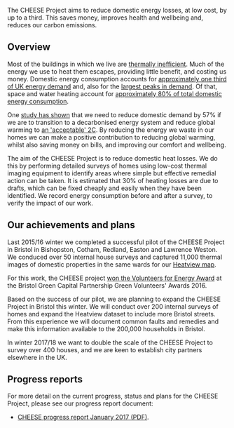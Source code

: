 
<div class="splash">
<p>The CHEESE Project aims to reduce domestic energy losses, at low cost,
by up to a third. This saves money, improves health and wellbeing and,
reduces our carbon emissions.</p>
</div>

## Overview

Most of the buildings in which we live are <a
  href="https://en.wikipedia.org/wiki/Energy_efficiency_in_British_housing">
  thermally inefficient</a>. Much of the energy we use to heat
them escapes, providing little benefit, and costing us money. Domestic
energy consumption accounts for <a
  href="https://www.gov.uk/government/collections/energy-consumption-in-the-uk">
  approximately one third of UK energy demand</a> and, also for the
<a href="http://gridwatch.co.uk/">largest peaks in demand</a>. Of that, space
and water heating account for
<a href="https://www.gov.uk/government/statistics/energy-consumption-in-the-uk">
  approximately 80% of total domestic energy consumption</a>.

One <a
  href="http://www.demandenergyequality.org/2030-energy-scenario.html">study
  has shown</a> that we need to reduce domestic demand by 57% if we are
to transition to a decarbonised energy system and reduce global warming
to <a href="https://en.wikipedia.org/wiki/Avoiding_Dangerous_Climate_Change">
  an 'acceptable' 2C</a>.
By reducing the energy we waste in our homes we
can make a positive contribution to reducing global warming, whilst also saving
money on bills, and improving our comfort and wellbeing.

The aim of the CHEESE Project is to reduce domestic heat losses. We do
this by performing detailed surveys of homes using low-cost thermal imaging
equipment to identify areas where simple but effective remedial action can be
taken. It is estimated that 30% of heating losses are due to drafts, which can
be fixed cheaply and easily when they have been identified.  We record
energy consumption before and after a survey, to verify the impact of our
work.

## Our achievements and plans

Last 2015/16 winter we completed a successful pilot of the CHEESE Project
  in Bristol in Bishopston, Cotham, Redland, Easton and Lawrence Weston.
  We conduced over 50 internal house surveys and captured 11,000 thermal images
  of domestic properties in the same wards for our <a
  href="http://www.heatview.co.uk">Heatview map</a>.

For this work, the CHEESE project <a
  href="http://bristolgreencapital.org/winners-announced-in-the-green-volunteers-awards-2016">
  won the Volunteers for Energy Award</a> at the Bristol
Green Capital Partnership Green Volunteers' Awards 2016.

Based on the success of our pilot, we are planning to expand the CHEESE
Project in Bristol this winter. We will conduct over 200 internal surveys of
homes and expand the Heatview dataset to include more Bristol streets. From
this experience we will document common faults and remedies and make this
information available to the 200,000 households in Bristol.

In winter 2017/18 we want to double the scale of the CHEESE Project to
survey over 400 houses, and we are keen to establish city partners elsewhere in
the UK.

## Progress reports

For more detail on the current progress, status and plans for the CHEESE
Project, please see our progress report document:

- [CHEESE progress report January 2017 (PDF)](/static/files/CHEESE-progress-Jan17.pdf).
